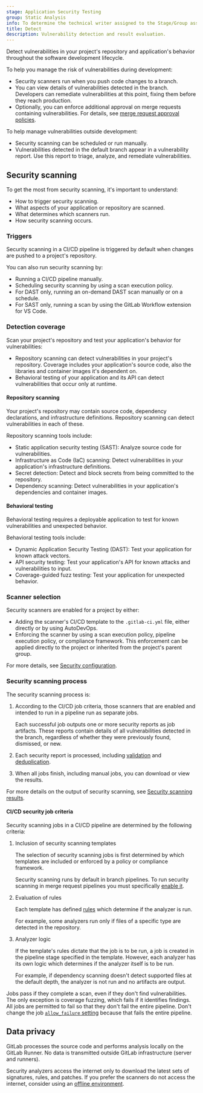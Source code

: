 ```yaml
---
stage: Application Security Testing
group: Static Analysis
info: To determine the technical writer assigned to the Stage/Group associated with this page, see https://handbook.gitlab.com/handbook/product/ux/technical-writing/#assignments
title: Detect
description: Vulnerability detection and result evaluation.
---
```


Detect vulnerabilities in your project's repository and application's behavior throughout the
software development lifecycle.

To help you manage the risk of vulnerabilities during development:

- Security scanners run when you push code changes to a branch.
- You can view details of vulnerabilities detected in the branch. Developers can remediate
  vulnerabilities at this point, fixing them before they reach production.
- Optionally, you can enforce additional approval on merge requests containing vulnerabilities. For
  details, see [merge request approval policies](../policies/merge_request_approval_policies.md).

To help manage vulnerabilities outside development:

- Security scanning can be scheduled or run manually.
- Vulnerabilities detected in the default branch appear in a vulnerability report. Use this report
  to triage, analyze, and remediate vulnerabilities.

## Security scanning

To get the most from security scanning, it's important to understand:

- How to trigger security scanning.
- What aspects of your application or repository are scanned.
- What determines which scanners run.
- How security scanning occurs.

### Triggers

Security scanning in a CI/CD pipeline is triggered by default when changes are pushed to a project's
repository.

You can also run security scanning by:

- Running a CI/CD pipeline manually.
- Scheduling security scanning by using a scan execution policy.
- For DAST only, running an on-demand DAST scan manually or on a schedule.
- For SAST only, running a scan by using the GitLab Workflow extension for VS Code.

### Detection coverage

Scan your project's repository and test your application's behavior for vulnerabilities:

- Repository scanning can detect vulnerabilities in your project's repository. Coverage includes
  your application's source code, also the libraries and container images it's dependent on.
- Behavioral testing of your application and its API can detect vulnerabilities that occur only at
  runtime.

#### Repository scanning

Your project's repository may contain source code, dependency declarations, and infrastructure
definitions. Repository scanning can detect vulnerabilities in each of these.

Repository scanning tools include:

- Static application security testing (SAST): Analyze source code for vulnerabilities.
- Infrastructure as Code (IaC) scanning: Detect vulnerabilities in your application's infrastructure
  definitions.
- Secret detection: Detect and block secrets from being committed to the repository.
- Dependency scanning: Detect vulnerabilities in your application's dependencies and container
  images.

#### Behavioral testing

Behavioral testing requires a deployable application to test for known vulnerabilities and
unexpected behavior.

Behavioral testing tools include:

- Dynamic Application Security Testing (DAST): Test your application for known attack vectors.
- API security testing: Test your application's API for known attacks and vulnerabilities to input.
- Coverage-guided fuzz testing: Test your application for unexpected behavior.

### Scanner selection

Security scanners are enabled for a project by either:

- Adding the scanner's CI/CD template to the `.gitlab-ci.yml` file, either directly or by using
  AutoDevOps.
- Enforcing the scanner by using a scan execution policy, pipeline execution policy, or
  compliance framework. This enforcement can be applied directly to the project or inherited from
  the project's parent group.

For more details, see [Security configuration](security_configuration.md).

### Security scanning process

The security scanning process is:

1. According to the CI/CD job criteria, those scanners that are enabled and intended to run in a
   pipeline run as separate jobs.

   Each successful job outputs one or more security reports as job artifacts. These reports contain
   details of all vulnerabilities detected in the branch, regardless of whether they were previously
   found, dismissed, or new.
1. Each security report is processed, including [validation](security_report_validation.md) and
   [deduplication](vulnerability_deduplication.md).
1. When all jobs finish, including manual jobs, you can download or view the results.

For more details on the output of security scanning, see
[Security scanning results](security_scanning_results.md).

#### CI/CD security job criteria

Security scanning jobs in a CI/CD pipeline are determined by the following criteria:

1. Inclusion of security scanning templates

   The selection of security scanning jobs is first determined by which templates are included or
   enforced by a policy or compliance framework.

   Security scanning runs by default in branch pipelines. To run security scanning in merge request
   pipelines you must specifically [enable it](security_configuration.md#use-security-scanning-tools-with-merge-request-pipelines).

1. Evaluation of rules

   Each template has defined [rules](../../../ci/yaml/_index.md#rules) which determine if the
   analyzer is run.

   For example, some analyzers run only if files of a specific type are detected in the
   repository.

1. Analyzer logic

   If the template's rules dictate that the job is to be run, a job is created in the pipeline stage
   specified in the template. However, each analyzer has its own logic which determines if the
   analyzer itself is to be run.

   For example, if dependency scanning doesn't detect supported files at the default depth, the
   analyzer is not run and no artifacts are output.

Jobs pass if they complete a scan, even if they don't find vulnerabilities. The only exception is
coverage fuzzing, which fails if it identifies findings. All jobs are permitted to fail so that
they don't fail the entire pipeline. Don't change the job
[`allow_failure` setting](../../../ci/yaml/_index.md#allow_failure) because that fails the entire
pipeline.

## Data privacy

GitLab processes the source code and performs analysis locally on the GitLab Runner. No data is
transmitted outside GitLab infrastructure (server and runners).

Security analyzers access the internet only to download the latest sets of signatures, rules, and
patches. If you prefer the scanners do not access the internet, consider using an
[offline environment](../offline_deployments/_index.md).
